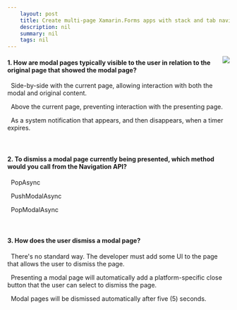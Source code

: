 ```yaml
---
    layout: post
    title: Create multi-page Xamarin.Forms apps with stack and tab navigation - Display content requiring user action by using modal pages
    description: nil
    summary: nil
    tags: nil
---
```



 <a target="_blank" href="https://docs.microsoft.com/en-us/learn/modules/create-multi-page-xamarin-forms-apps-with-stack-and-tab-navigation/4-display-content-requiring-user-action-using-modal-pages/"><i class="fas fa-external-link-alt"></i> </a>
 <img align="right" src="https://docs.microsoft.com/en-us/learn/achievements/xamarin/create-multi-page-xamarin-forms-apps-with-stack-and-tab-navigation-badge.svg">
####  1. How are modal pages typically visible to the user in relation to the original page that showed the modal page?


<i class='far fa-square'></i> &nbsp;&nbsp;Side-by-side with the current page, allowing interaction with both the modal and original content.

<i class='fas fa-check-square' style='color: Dodgerblue;'></i> &nbsp;&nbsp;Above the current page, preventing interaction with the presenting page.

<i class='far fa-square'></i> &nbsp;&nbsp;As a system notification that appears, and then disappears, when a timer expires.
<br />
<br />
<br />

####  2. To dismiss a modal page currently being presented, which method would you call from the Navigation API?


<i class='far fa-square'></i> &nbsp;&nbsp;PopAsync

<i class='far fa-square'></i> &nbsp;&nbsp;PushModalAsync

<i class='fas fa-check-square' style='color: Dodgerblue;'></i> &nbsp;&nbsp;PopModalAsync
<br />
<br />
<br />

####  3. How does the user dismiss a modal page?


<i class='fas fa-check-square' style='color: Dodgerblue;'></i> &nbsp;&nbsp;There's no standard way. The developer must add some UI to the page that allows the user to dismiss the page.

<i class='far fa-square'></i> &nbsp;&nbsp;Presenting a modal page will automatically add a platform-specific close button that the user can select to dismiss the page.

<i class='far fa-square'></i> &nbsp;&nbsp;Modal pages will be dismissed automatically after five (5) seconds.
<br />
<br />
<br />
